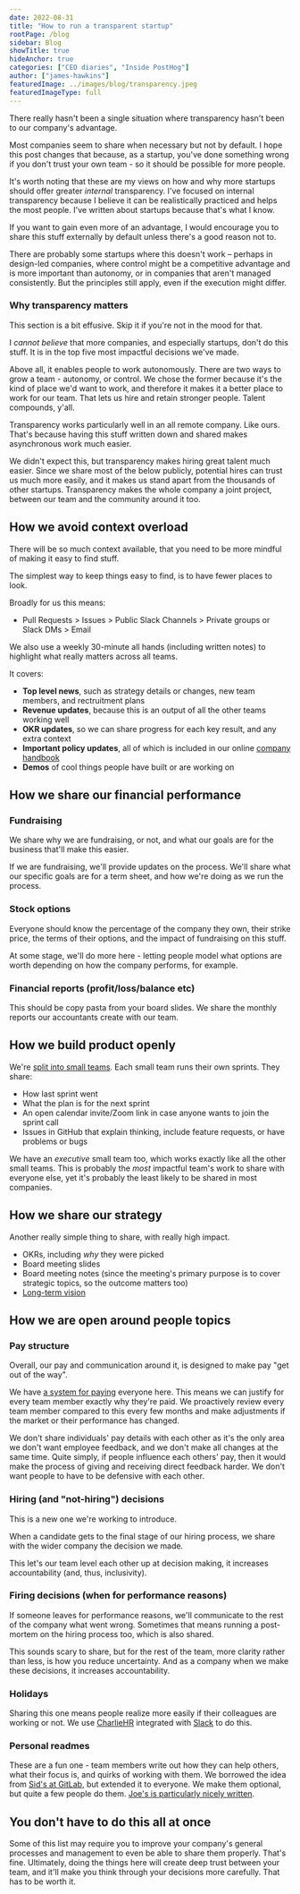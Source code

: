 ```yaml
---
date: 2022-08-31
title: "How to run a transparent startup"
rootPage: /blog
sidebar: Blog
showTitle: true
hideAnchor: true
categories: ["CEO diaries", "Inside PostHog"]
author: ["james-hawkins"]
featuredImage: ../images/blog/transparency.jpeg
featuredImageType: full
---
```


There really hasn't been a single situation where transparency hasn't been to our company's advantage.

Most companies seem to share when necessary but not by default. I hope this post changes that because, as a startup, you've done something wrong if you don't trust your own team - so it should be possible for more people.

It's worth noting that these are my views on how and why more startups should offer greater _internal_ transparency. I've focused on internal transparency because I believe it can be realistically practiced and helps the most people. I've written about startups because that's what I know.

If you want to gain even more of an advantage, I would encourage you to share this stuff externally by default unless there's a good reason not to.

There are probably some startups where this doesn't work – perhaps in design-led companies, where control might be a competitive advantage and is more important than autonomy, or in companies that aren't managed consistently. But the principles still apply, even if the execution might differ.

### Why transparency matters

This section is a bit effusive. Skip it if you're not in the mood for that.

I _cannot believe_ that more companies, and especially startups, don't do this stuff. It is in the top five most impactful decisions we've made.

Above all, it enables people to work autonomously. There are two ways to grow a team - autonomy, or control. We chose the former because it's the kind of place we'd want to work, and therefore it makes it a better place to work for our team. That lets us hire and retain stronger people. Talent compounds, y'all.

Transparency works particularly well in an all remote company. Like ours. That's because having this stuff written down and shared makes asynchronous work much easier.

We didn't expect this, but transparency makes hiring great talent much easier. Since we share most of the below publicly, potential hires can trust us much more easily, and it makes us stand apart from the thousands of other startups. Transparency makes the whole company a joint project, between our team and the community around it too.

## How we avoid context overload

There will be so much context available, that you need to be more mindful of making it easy to find stuff.

The simplest way to keep things easy to find, is to have fewer places to look.

Broadly for us this means:

* Pull Requests > Issues > Public Slack Channels > Private groups or Slack DMs > Email

We also use a weekly 30-minute all hands (including written notes) to highlight what really matters across all teams.

It covers:

* **Top level news**, such as strategy details or changes, new team members, and rectruitment plans
* **Revenue updates**, because this is an output of all the other teams working well
* **OKR updates**, so we can share progress for each key result, and any extra context
* **Important policy updates**, all of which is included in our online [company handbook](/handbook) 
* **Demos** of cool things people have built or are working on

## How we share our financial performance

### Fundraising

We share why we are fundraising, or not, and what our goals are for the business that'll make this easier.

If we are fundraising, we'll provide updates on the process. We'll share what our specific goals are for a term sheet, and how we're doing as we run the process.

### Stock options

Everyone should know the percentage of the company they own, their strike price, the terms of their options, and the impact of fundraising on this stuff.

At some stage, we'll do more here - letting people model what options are worth depending on how the company performs, for example.

### Financial reports (profit/loss/balance etc)

This should be copy pasta from your board slides. We share the monthly reports our accountants create with our team.

## How we build product openly

We're [split into small teams](/handbook/people/team-structure/why-small-teams). Each small team runs their own sprints. They share:

* How last sprint went
* What the plan is for the next sprint
* An open calendar invite/Zoom link in case anyone wants to join the sprint call
* Issues in GitHub that explain thinking, include feature requests, or have problems or bugs

We have an _executive_ small team too, which works exactly like all the other small teams. This is probably the _most_ impactful team's work to share with everyone else, yet it's probably the least likely to be shared in most companies.

## How we share our strategy

Another really simple thing to share, with really high impact.

* OKRs, including _why_ they were picked
* Board meeting slides
* Board meeting notes (since the meeting's primary purpose is to cover strategic topics, so the outcome matters too)
* [Long-term vision](../handbook/strategy/strategy#tldr)

## How we are open around people topics

### Pay structure

Overall, our pay and communication around it, is designed to make pay "get out of the way". 

We have [a system for paying](../handbook/people/compensation) everyone here. This means we can justify for every team member exactly why they're paid. We proactively review every team member compared to this every few months and make adjustments if the market or their performance has changed.

We don't share individuals' pay details with each other as it's the only area we don't want employee feedback, and we don't make all changes at the same time. Quite simply, if people influence each others' pay, then it would make the process of giving and receiving direct feedback harder. We don't want people to have to be defensive with each other.

### Hiring (and "not-hiring") decisions

This is a new one we're working to introduce.

When a candidate gets to the final stage of our hiring process, we share with the wider company the decision we made.

This let's our team level each other up at decision making, it increases accountability (and, thus, inclusivity).

### Firing decisions (when for performance reasons)

If someone leaves for performance reasons, we'll communicate to the rest of the company what went wrong. Sometimes that means running a post-mortem on the hiring process too, which is also shared.

This sounds scary to share, but for the rest of the team, more clarity rather than less, is how you reduce uncertainty. And as a company when we make these decisions, it increases accountability.

### Holidays

Sharing this one means people realize more easily if their colleagues are working or not. We use [CharlieHR](https://charliehr.com/) integrated with [Slack](https://slack.com/) to do this.

### Personal readmes

These are a fun one - team members write out how they can help others, what their focus is, and quirks of working with them. We borrowed the idea from [Sid's at GitLab](https://about.gitlab.com/handbook/ceo/), but extended it to everyone. We make them optional, but quite a few people do them. [Joe's is particularly nicely written](../handbook/company/team/joe-martin). 

## You don't have to do this all at once

Some of this list may require you to improve your company's general processes and management to even be able to share them properly. That's fine. Ultimately, doing the things here will create deep trust between your team, and it'll make you think through your decisions more carefully. That has to be worth it.

